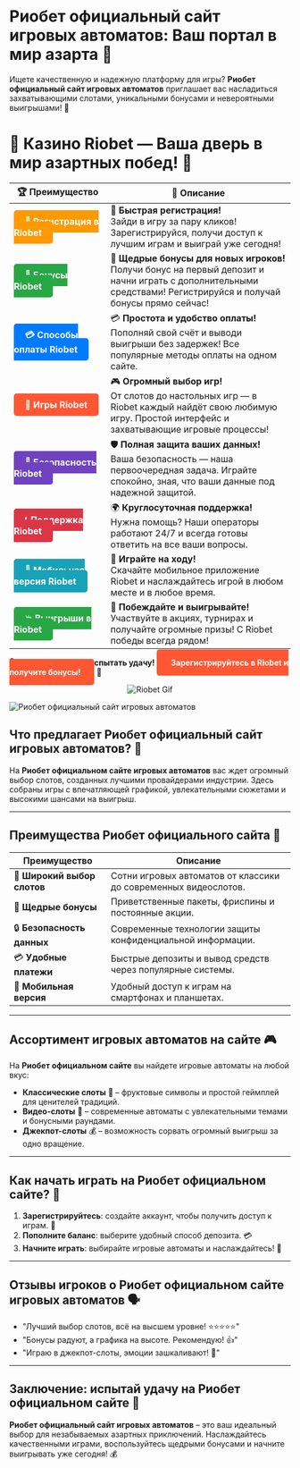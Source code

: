 # **Риобет официальный сайт игровых автоматов: Ваш портал в мир азарта 🎰**

Ищете качественную и надежную платформу для игры? **Риобет официальный сайт игровых автоматов** приглашает вас насладиться захватывающими слотами, уникальными бонусами и невероятными выигрышами! 🌟

# 🎲 **Казино Riobet — Ваша дверь в мир азартных побед!** 🎰

| 🏆 **Преимущество** | 🌟 **Описание** |
|--------------------|-----------------|
| <a href="https://brandplay.link/7xBLTPyj" style="background-color: #ff9900; color: white; padding: 10px 20px; border-radius: 5px; text-decoration: none; font-weight: bold;">🎉 Регистрация в Riobet</a> | 🚀 **Быстрая регистрация!** <br> Зайди в игру за пару кликов! Зарегистрируйся, получи доступ к лучшим играм и выиграй уже сегодня! |
| <a href="https://brandplay.link/7xBLTPyj" style="background-color: #28a745; color: white; padding: 10px 20px; border-radius: 5px; text-decoration: none; font-weight: bold;">🎁 Бонусы Riobet</a> | 🎉 **Щедрые бонусы для новых игроков!** <br> Получи бонус на первый депозит и начни играть с дополнительными средствами! Регистрируйся и получай бонусы прямо сейчас! |
| <a href="https://brandplay.link/7xBLTPyj" style="background-color: #007bff; color: white; padding: 10px 20px; border-radius: 5px; text-decoration: none; font-weight: bold;">💳 Способы оплаты Riobet</a> | 💳 **Простота и удобство оплаты!** <br> Пополняй свой счёт и выводи выигрыши без задержек! Все популярные методы оплаты на одном сайте. |
| <a href="https://brandplay.link/7xBLTPyj" style="background-color: #ff5733; color: white; padding: 10px 20px; border-radius: 5px; text-decoration: none; font-weight: bold;">🎰 Игры Riobet</a> | 🎮 **Огромный выбор игр!** <br> От слотов до настольных игр — в Riobet каждый найдёт свою любимую игру. Простой интерфейс и захватывающие игровые процессы! |
| <a href="https://brandplay.link/7xBLTPyj" style="background-color: #6f42c1; color: white; padding: 10px 20px; border-radius: 5px; text-decoration: none; font-weight: bold;">🔐 Безопасность Riobet</a> | 🛡️ **Полная защита ваших данных!** <br> Ваша безопасность — наша первоочередная задача. Играйте спокойно, зная, что ваши данные под надежной защитой. |
| <a href="https://brandplay.link/7xBLTPyj" style="background-color: #dc3545; color: white; padding: 10px 20px; border-radius: 5px; text-decoration: none; font-weight: bold;">📞 Поддержка Riobet</a> | 🌍 **Круглосуточная поддержка!** <br> Нужна помощь? Наши операторы работают 24/7 и всегда готовы ответить на все ваши вопросы. |
| <a href="https://brandplay.link/7xBLTPyj" style="background-color: #17a2b8; color: white; padding: 10px 20px; border-radius: 5px; text-decoration: none; font-weight: bold;">📱 Мобильная версия Riobet</a> | 📱 **Играйте на ходу!** <br> Скачайте мобильное приложение Riobet и наслаждайтесь игрой в любом месте и в любое время. |
| <a href="https://brandplay.link/7xBLTPyj" style="background-color: #28a745; color: white; padding: 10px 20px; border-radius: 5px; text-decoration: none; font-weight: bold;">💥 Выигрыши в Riobet</a> | 🤑 **Побеждайте и выигрывайте!** <br> Участвуйте в акциях, турнирах и получайте огромные призы! С Riobet победы всегда рядом! |

🎉 **Не упустите шанс испытать удачу!** <a href="https://brandplay.link/7xBLTPyj" style="background-color: #ff5733; color: white; padding: 15px 25px; border-radius: 5px; text-decoration: none; font-weight: bold;">Зарегистрируйтесь в Riobet и получите бонусы!</a> 🌟

<p align="center">
  <img src="https://i.pinimg.com/originals/1d/b3/25/1db325483acbe642c6d4e6fdd73a4988.gif" alt="Riobet Gif">
</p>


![Риобет официальный сайт игровых автоматов](https://www.bragazeta.ru/wp-content/uploads/2023/06/riobet1.webp)

## **Что предлагает Риобет официальный сайт игровых автоматов? 🔑**

На **Риобет официальном сайте игровых автоматов** вас ждет огромный выбор слотов, созданных лучшими провайдерами индустрии. Здесь собраны игры с впечатляющей графикой, увлекательными сюжетами и высокими шансами на выигрыш.

---

## **Преимущества Риобет официального сайта 🌟**

| **Преимущество**              | **Описание**                                                              |
|--------------------------------|---------------------------------------------------------------------------|
| 🎰 **Широкий выбор слотов**     | Сотни игровых автоматов от классики до современных видеослотов.           |
| 🎁 **Щедрые бонусы**            | Приветственные пакеты, фриспины и постоянные акции.                       |
| 🔒 **Безопасность данных**      | Современные технологии защиты конфиденциальной информации.                |
| 💳 **Удобные платежи**          | Быстрые депозиты и вывод средств через популярные системы.                |
| 📱 **Мобильная версия**         | Удобный доступ к играм на смартфонах и планшетах.                         |

---

## **Ассортимент игровых автоматов на сайте 🎮**

На **Риобет официальном сайте** вы найдете игровые автоматы на любой вкус:

- **Классические слоты** 🎰 – фруктовые символы и простой геймплей для ценителей традиций.  
- **Видео-слоты** 🎥 – современные автоматы с увлекательными темами и бонусными раундами.  
- **Джекпот-слоты** 💰 – возможность сорвать огромный выигрыш за одно вращение.  

---

## **Как начать играть на Риобет официальном сайте? 🚀**

1. **Зарегистрируйтесь**: создайте аккаунт, чтобы получить доступ к играм. 📝  
2. **Пополните баланс**: выберите удобный способ депозита. 💳  
3. **Начните играть**: выбирайте игровые автоматы и наслаждайтесь! 🎉  

---

## **Отзывы игроков о Риобет официальном сайте игровых автоматов 🗣️**

- "Лучший выбор слотов, всё на высшем уровне! ⭐⭐⭐⭐⭐"  
- "Бонусы радуют, а графика на высоте. Рекомендую! 👍"  
- "Играю в джекпот-слоты, эмоции зашкаливают! 💯"  

---

## **Заключение: испытай удачу на Риобет официальном сайте 🎲**

**Риобет официальный сайт игровых автоматов** – это ваш идеальный выбор для незабываемых азартных приключений. Наслаждайтесь качественными играми, воспользуйтесь щедрыми бонусами и начните выигрывать уже сегодня! 💰
